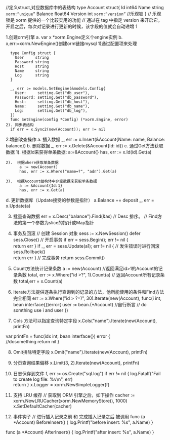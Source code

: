 //定义struct,对应数据库中的表结构
type Account struct{
  Id    int64
  Name  string  `xorm:”unique”`
  Balance float64
  Version int `xorm:”version”`  //乐观锁
}
// 乐观锁是 xorm 提供的一个比较实用的功能
// 通过在 tag 中指定 version 来开启它。开启之后，每次对记录进行更新的时候，该字段的值就会自动递增 1


1.创建orm引擎
  a. var x *xorm.Engine定义个engine实例
  b. x,err:=xorm.NewEngine()创建orm链接mysql
    1)通过配置项来处理

      type Config struct {
        User     string
        Password string
        Host     string
        Name     string
        Log      string
      }

      _, err := models.SetEngine(&models.Config{
        User:     setting.Get("db_user"),
        Password: setting.Get("db_password"),
        Host:     setting.Get("db_host"),
        Name:     setting.Get("db_name"),
        Log:      setting.Get("db_log"),
      })
      func SetEngine(config *Config) (*xorm.Engine, error)
    2). 同步表结构
      if err = x.Sync2(new(Account)); err != nil 
2.增删改查操作
  a. 插入数据 _, err := x.Insert(&Account{Name: name, Balance: balance}) 
  b. 删除数据 _, err := x.Delete(&Account{Id: id})
  c. 通过Get方法获取数据
    1).  根据Id来获得单条数据:
          a:=&Account{}
          has, err := x.Id(id).Get(a)

    2).  根据where获取单条数据
          a := new(Account)
          has, err := x.Where("name=?", "adn").Get(a)

    3).  根据Account结构体中非空数据来获取单条数据
          a := &Account{Id:1}
          has, err := x.Get(a)
  d. 更新数据库（Update接受的参数是指针）
      a.Balance += deposit
      _, err = x.Update(a)

3. 批量查询数据
  err = x.Desc("balance").Find(&as)
  // Desc 排序。
  // Find方法的第一个参数为slice的指针或Map指针

4. 事务及回滚
  // 创建 Session 对象
  sess := x.NewSession()
  defer sess.Close()
  // 开启事务
  if err = sess.Begin(); err != nil {    
    return err
  }
  if _, err = sess.Update(a1); err != nil {    // 发生错误时进行回滚
    sess.Rollback()    
    return err
  } 
  // 完成事务
  return sess.Commit()

5. Count方法统计记录条数
  a := new(Account)
  //返回满足id>1的Account的记录条数
  total, err := x.Where("id >?", 1).Count(a)
  // 返回Account所有记录条数
  total,err = x.Count(a)

6. Iterate方法提供逐条执行查询到的记录的方法，他所能使用的条件和Find方法完全相同
  err := x.Where("id > ?=)", 30).Iterate(new(Account), func(i int, bean interface{})error{
    user := bean.(*Account) //自行断言
    // do somthing use i and user
  })

7. Cols 方法可以指定查询特定字段
  x.Cols("name").Iterate(new(Account), printFn)

  var printFn = func(idx int, bean interface{}) error {   
     //dosomething
      return nil
  }

8. Omit排除特定字段
  x.Omit("name").Iterate(new(Account), printFn)

9. 分页查询结果偏移
  x.Limit(3, 2).Iterate(new(Account), printFn)

10. 日志保存到文件
  f, err := os.Create("sql.log")
  if err != nil { 
    log.Fatalf("Fail to create log file: %v\n", err)    
    return
  }
  x.Logger = xorm.NewSimpleLogger(f)

11. 支持 LRU 缓存
  // 获取到 ORM 引擎之后，如下操作
  cacher := xorm.NewLRUCacher(xorm.NewMemoryStore(), 1000)
  x.SetDefaultCacher(cacher)

12. 事件钩子
  // 进行插入记录之前 和 完成插入记录之后 被调用
  func (a *Account) BeforeInsert() {
    log.Printf("before insert: %s", a.Name)
  }

  func (a *Account) AfterInsert() {
    log.Printf("after insert: %s", a.Name)
  }
